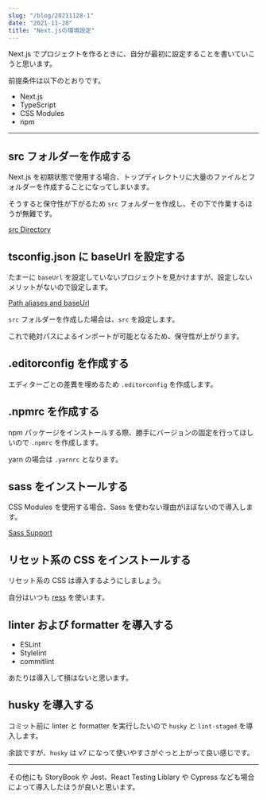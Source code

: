 ```yaml
---
slug: "/blog/20211128-1"
date: "2021-11-28"
title: "Next.jsの環境設定"
---
```


Next.js でプロジェクトを作るときに、自分が最初に設定することを書いていこうと思います。

前提条件は以下のとおりです。

- Next.js
- TypeScript
- CSS Modules
- npm

---

## src フォルダーを作成する

Next.js を初期状態で使用する場合、トップディレクトリに大量のファイルとフォルダーを作成することになってしまいます。

そうすると保守性が下がるため `src` フォルダーを作成し、その下で作業するほうが無難です。

[src Directory](https://nextjs.org/docs/advanced-features/src-directory)

## tsconfig.json に baseUrl を設定する

たまーに `baseUrl` を設定していないプロジェクトを見かけますが、設定しないメリットがないので設定します。

[Path aliases and baseUrl](https://nextjs.org/docs/basic-features/typescript#path-aliases-and-baseurl)

`src` フォルダーを作成した場合は、`src` を設定します。

これで絶対パスによるインポートが可能となるため、保守性が上がります。

## .editorconfig を作成する

エディターごとの差異を埋めるため `.editorconfig` を作成します。

## .npmrc を作成する

npm パッケージをインストールする際、勝手にバージョンの固定を行ってほしいので `.npmrc` を作成します。

yarn の場合は `.yarnrc` となります。

## sass をインストールする

CSS Modules を使用する場合、Sass を使わない理由がほぼないので導入します。

[Sass Support](https://nextjs.org/docs/basic-features/built-in-css-support#sass-support)

## リセット系の CSS をインストールする

リセット系の CSS は導入するようにしましょう。

自分はいつも [ress](https://www.resset.dev/) を使います。

## linter および formatter を導入する

- ESLint
- Stylelint
- commitlint

あたりは導入して損はないと思います。

## husky を導入する

コミット前に linter と formatter を実行したいので `husky` と `lint-staged` を導入します。

余談ですが、`husky` は v7 になって使いやすさがぐっと上がって良い感じです。

---

その他にも StoryBook や Jest、React Testing Liblary や Cypress なども場合によって導入したほうが良いと思います。
